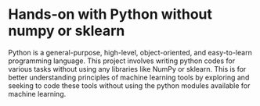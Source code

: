 # Hands-on with Python without numpy or sklearn
Python is a general-purpose, high-level, object-oriented, and easy-to-learn programming language. This project involves writing python codes for various tasks without using any libraries like NumPy or sklearn. This is for better understanding principles of machine learning tools by exploring and seeking to code these tools without using the python modules available for machine learning.

